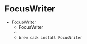# FocusWriter
- [FocusWriter](https://gottcode.org/focuswriter/)
  -  FocusWriter
  - 
  - `brew cask install FocusWriter`
